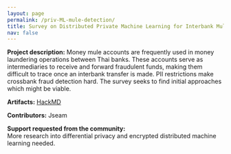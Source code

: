 ```yaml
---
layout: page
permalink: /priv-ML-mule-detection/
title: Survey on Distributed Private Machine Learning for Interbank Mule Account Detection
nav: false
---
```


**Project description:**
Money mule accounts are frequently used in money laundering operations between Thai banks. These accounts serve as intermediaries to receive and forward fraudulent funds, making them difficult to trace once an interbank transfer is made. PII restrictions make crossbank fraud detection hard. The survey seeks to find initial approaches which might be viable.

**Artifacts:**
[HackMD](https://hackmd.io/@Jp_ZfHMzSfStOm-uHGntdQ/BJCIdTkexx)

**Contributors:**
Jseam

**Support requested from the community:**  
More research into differential privacy and encrypted distributed machine learning needed.
